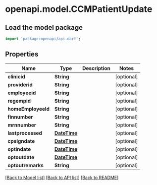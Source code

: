 # openapi.model.CCMPatientUpdate

## Load the model package
```dart
import 'package:openapi/api.dart';
```

## Properties
Name | Type | Description | Notes
------------ | ------------- | ------------- | -------------
**clinicid** | **String** |  | [optional] 
**providerid** | **String** |  | [optional] 
**employeeid** | **String** |  | [optional] 
**regempid** | **String** |  | [optional] 
**homeEmployeeId** | **String** |  | [optional] 
**finnumber** | **String** |  | [optional] 
**mrnnumber** | **String** |  | [optional] 
**lastprocessed** | [**DateTime**](DateTime.md) |  | [optional] 
**cpsigndate** | [**DateTime**](DateTime.md) |  | [optional] 
**optindate** | [**DateTime**](DateTime.md) |  | [optional] 
**optoutdate** | [**DateTime**](DateTime.md) |  | [optional] 
**optoutremarks** | **String** |  | [optional] 

[[Back to Model list]](../README.md#documentation-for-models) [[Back to API list]](../README.md#documentation-for-api-endpoints) [[Back to README]](../README.md)


